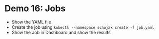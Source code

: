 # Demo 16: Jobs

* Show the YAML file
* Create the job using `kubectl --namespace schojak create -f job.yaml`
* Show the Job in Dashboard and show the results
